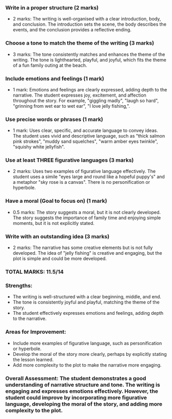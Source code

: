 ### Write in a proper structure (2 marks)

- 2 marks: The writing is well-organised with a clear introduction, body, and conclusion. The introduction sets the scene, the body describes the events, and the conclusion provides a reflective ending.

### Choose a tone to match the theme of the writing (3 marks)

- 3 marks: The tone consistently matches and enhances the theme of the writing. The tone is lighthearted, playful, and joyful, which fits the theme of a fun family outing at the beach.

### Include emotions and feelings (1 mark)

- 1 mark: Emotions and feelings are clearly expressed, adding depth to the narrative. The student expresses joy, excitement, and affection throughout the story. For example, "giggling madly", "laugh so hard", "grinning from wet ear to wet ear", "I love jelly fishing,".

### Use precise words or phrases (1 mark)

- 1 mark: Uses clear, specific, and accurate language to convey ideas. The student uses vivid and descriptive language, such as "thick salmon pink strokes", "muddy sand squelches", "warm amber eyes twinkle", "squishy white jellyfish".

### Use at least THREE figurative languages (3 marks)

- 2 marks: Uses two examples of figurative language effectively. The student uses a simile "eyes large and round like a hopeful puppy's" and a metaphor "sky rose is a canvas". There is no personification or hyperbole.

### Have a moral (Goal to focus on) (1 mark)

- 0.5 marks: The story suggests a moral, but it is not clearly developed. The story suggests the importance of family time and enjoying simple moments, but it is not explicitly stated.

### Write with an outstanding idea (3 marks)

- 2 marks: The narrative has some creative elements but is not fully developed. The idea of "jelly fishing" is creative and engaging, but the plot is simple and could be more developed.

### TOTAL MARKS: 11.5/14

### Strengths:

- The writing is well-structured with a clear beginning, middle, and end.
- The tone is consistently joyful and playful, matching the theme of the story.
- The student effectively expresses emotions and feelings, adding depth to the narrative.

### Areas for Improvement:

- Include more examples of figurative language, such as personification or hyperbole.
- Develop the moral of the story more clearly, perhaps by explicitly stating the lesson learned.
- Add more complexity to the plot to make the narrative more engaging.

### Overall Assessment: The student demonstrates a good understanding of narrative structure and tone. The writing is engaging and expresses emotions effectively. However, the student could improve by incorporating more figurative language, developing the moral of the story, and adding more complexity to the plot.
